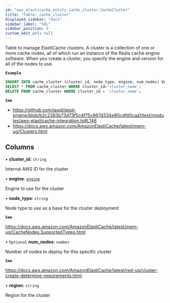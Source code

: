 ```yaml
---
id: "aws_elasticache_entity_cache_cluster.CacheCluster"
title: "Table: cache_cluster"
displayed_sidebar: "docs"
sidebar_label: "SQL"
sidebar_position: 0
custom_edit_url: null
---
```


Table to manage ElastiCache clusters. A cluster is a collection of one or more cache nodes, all of which run an instance of the Redis
cache engine software. When you create a cluster, you specify the engine and version for all of the nodes to use.

**`Example`**

```sql TheButton[Manage an ElastiCache cluster]="Manage an ElastiCache cluster"
INSERT INTO cache_cluster (cluster_id, node_type, engine, num_nodes) VALUES ('cluster_name', 'cache.t1.micro', 'redis', 1);
SELECT * FROM cache_cluster WHERE cluster_id='cluster_name';
DELETE FROM cache_cluster WHERE cluster_id = 'cluster_name';
```

**`See`**

 - https://github.com/iasql/iasql-engine/blob/b2c2383b73d73f5cdf75c867d334e80cdf40caa1/test/modules/aws-elasticache-integration.ts#L146
 - https://docs.aws.amazon.com/AmazonElastiCache/latest/mem-ug/Clusters.html

## Columns

• **cluster\_id**: `string`

Internal AWS ID for the cluster

• **engine**: [`engine`](../enums/aws_elasticache_entity_cache_cluster.Engine.md)

Engine to use for the cluster

• **node\_type**: `string`

Node type to use as a base for the cluster deployment

**`See`**

https://docs.aws.amazon.com/AmazonElastiCache/latest/mem-ug/CacheNodes.SupportedTypes.html

• `Optional` **num\_nodes**: `number`

Number of nodes to deploy for this specific cluster

**`See`**

https://docs.aws.amazon.com/AmazonElastiCache/latest/red-ug/cluster-create-determine-requirements.html

• **region**: `string`

Region for the cluster
